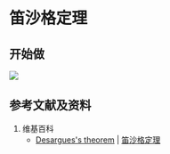 # 笛沙格定理

## 开始做

![](/images/射影几何和非欧几里得几何/射影几何/笛沙格定理/1a1.jpg)

## 参考文献及资料

1. 维基百科
	- [Desargues's theorem](https://en.wikipedia.org/wiki/Desargues%27s_theorem) | [笛沙格定理](https://zh.wikipedia.org/wiki/笛沙格定理)
